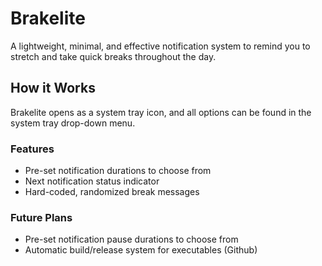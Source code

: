 # Brakelite
A lightweight, minimal, and effective notification system to remind you to stretch
and take quick breaks throughout the day.

## How it Works
Brakelite opens as a system tray icon, and all options can be found in the system
tray drop-down menu.

### Features
- Pre-set notification durations to choose from
- Next notification status indicator
- Hard-coded, randomized break messages

### Future Plans
- Pre-set notification pause durations to choose from
- Automatic build/release system for executables (Github)
